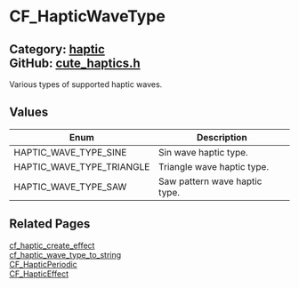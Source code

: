[](../header.md ':include')

# CF_HapticWaveType

Category: [haptic](https://github.com/RandyGaul/cute_framework/blob/master/docs/api_reference?id=haptic)  
GitHub: [cute_haptics.h](https://github.com/RandyGaul/cute_framework/blob/master/include/cute_haptics.h)  
---

Various types of supported haptic waves.

## Values

Enum | Description
--- | ---
HAPTIC_WAVE_TYPE_SINE | Sin wave haptic type.
HAPTIC_WAVE_TYPE_TRIANGLE | Triangle wave haptic type.
HAPTIC_WAVE_TYPE_SAW | Saw pattern wave haptic type.

## Related Pages

[cf_haptic_create_effect](https://github.com/RandyGaul/cute_framework/blob/master/docs/haptic/cf_haptic_create_effect.md)  
[cf_haptic_wave_type_to_string](https://github.com/RandyGaul/cute_framework/blob/master/docs/haptic/cf_haptic_wave_type_to_string.md)  
[CF_HapticPeriodic](https://github.com/RandyGaul/cute_framework/blob/master/docs/haptic/cf_hapticperiodic.md)  
[CF_HapticEffect](https://github.com/RandyGaul/cute_framework/blob/master/docs/haptic/cf_hapticeffect.md)  
